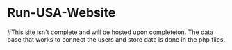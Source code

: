 # Run-USA-Website 
#This site isn't complete and will be hosted upon completeion. The data base that works to connect the users and store data is done in the php files.
